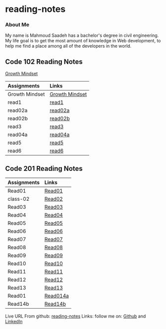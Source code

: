 # reading-notes

### About Me

My name is Mahmoud Saadeh has a bachelor's degree in civil engineering.
My life goal is to get the most amount of knowledge in Web development, to help me find a place among all of the developers in the world.

## Code 102 Reading Notes

[Growth Mindset](102/Growth-Mindset.md)

| Assignments    | Links                                   |
| :------------- | :-------------------------------------- |
| Growth Mindset | [Growth Mindset](102/Growth-Mindset.md) |
| read1          | [read1](102/read1.md)                   |
| read02a        | [read02a](102/read02a.md)               |
| read02b        | [read02b](102/read02b.md)               |
| read3          | [read3](102/read3.md)                   |
| read04a        | [read04a](102/read04a.md)               |
| read5          | [read5](102/read5.md)                   |
| read6          | [read6](102/read6.md)                   |

## Code 201 Reading Notes

| Assignments | Links                       |
| :---------- | :-------------------------- |
| Read01      | [Read01](201/Read01.md)     |
| class-02    | [Read02](201/class-02.md)   |
| Read03      | [Read03](201/Read03.md)     |
| Read04      | [Read04](201/Read04.md)     |
| Read05      | [Read05](201/Read05.md)     |
| Read06      | [Read06](201/Read06.md)     |
| Read07      | [Read07](201/Read07.md)     |
| Read08      | [Read08](201/Read08.md)     |
| Read09      | [Read09](201/Read09.md)     |
| Read10      | [Read10](201/Read10.md)     |
| Read11      | [Read11](201/Read11.md)     |
| Read12      | [Read12](201/Read12.md)     |
| Read13      | [Read13](201/Read13.md)     |
| Read01      | [Read014a](201/Read014a.md) |
| Read14b     | [Read14b](201/Read14b.md)   |

Live URL From github: [reading-notes](https://mahmoud-saadeh.github.io/reading-notes/)
Links: follow me on: [Github](https://github.com/Mahmoud-Saadeh) and [LinkedIn](https://www.linkedin.com/in/mahmoud-saadeh/)
